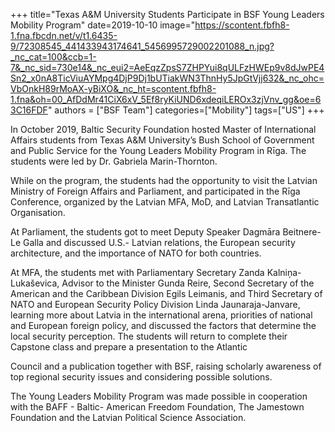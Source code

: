﻿+++
title="Texas A&M University Students Participate in BSF Young Leaders Mobility Program"
date=2019-10-10
image="https://scontent.fbfh8-1.fna.fbcdn.net/v/t1.6435-9/72308545_441433943174641_5456995729002201088_n.jpg?_nc_cat=100&ccb=1-7&_nc_sid=730e14&_nc_eui2=AeEqzZpsS7ZHPYui8qULFzHWEp9v8dJwPE4Sn2_x0nA8TicViuAYMpg4DjP9Dj1bUTiakWN3ThnHy5JpGtVjj632&_nc_ohc=VbOnkH89rMoAX-yBiXO&_nc_ht=scontent.fbfh8-1.fna&oh=00_AfDdMr41CiX6xV_5Ef8ryKiUND6xdeqiLEROx3zjVnv_gg&oe=63C16FDF"
authors = ["BSF Team"]
categories=["Mobility"]
tags=["US"]
+++

In October 2019, Baltic Security Foundation hosted Master of International Affairs students from Texas
A&M University’s Bush School of Government and Public Service for the Young Leaders Mobility
Program in Rīga. The students were led by Dr. Gabriela Marin-Thornton.

While on the program, the students had the opportunity to visit the Latvian Ministry of Foreign Affairs
and Parliament, and participated in the Rīga Conference, organized by the Latvian MFA, MoD, and
Latvian Transatlantic Organisation.

At Parliament, the students got to meet Deputy Speaker Dagmāra Beitnere-Le Galla and discussed U.S.-
Latvian relations, the European security architecture, and the importance of NATO for both countries.

At MFA, the students met with Parliamentary Secretary Zanda Kalniņa-Lukaševica, Advisor to the
Minister Gunda Reire, Second Secretary of the American and the Caribbean Division Egils Leimanis, and
Third Secretary of NATO and European Security Policy Division Linda Jaunaraja-Janvare, learning more
about Latvia in the international arena, priorities of national and European foreign policy, and discussed
the factors that determine the local security perception.
The students will return to complete their Capstone class and prepare a presentation to the Atlantic

Council and a publication together with BSF, raising scholarly awareness of top regional security issues
and considering possible solutions.

The Young Leaders Mobility Program was made possible in cooperation with the BAFF - Baltic-
American Freedom Foundation, The Jamestown Foundation and the Latvian Political Science
Association.

